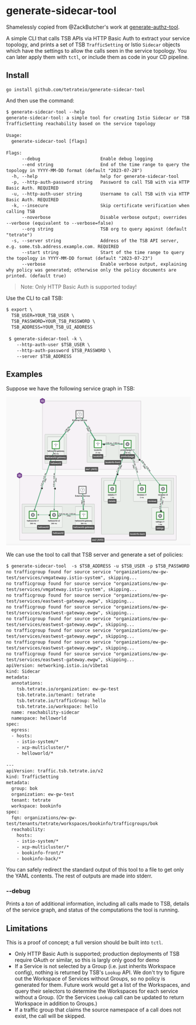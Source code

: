 # generate-sidecar-tool

Shamelessly copied from @ZackButcher's work at [generate-authz-tool](https://github.com/ZackButcher/generate-authz-tool).

A simple CLI that calls TSB APIs via HTTP Basic Auth to extract your service topology,
and prints a set of TSB `TrafficSetting` or Istio `Sidecar` objects which have the settings
to allow the calls seen in the service topology. You can later apply them with `tctl`,
or include them as code in your CD pipeline.

## Install

```shell
go install github.com/tetrateio/generate-sidecar-tool
```

And then use the command:

```shell
$ generate-sidecar-tool --help
generate-sidecar-tool: a simple tool for creating Istio Sidecar or TSB TrafficSetting reachability based on the service topology

Usage:
  generate-sidecar-tool [flags]

Flags:
      --debug                       Enable debug logging
      --end string                  End of the time range to query the topology in YYYY-MM-DD format (default "2023-07-28")
  -h, --help                        help for generate-sidecar-tool
  -p, --http-auth-password string   Password to call TSB with via HTTP Basic Auth. REQUIRED
  -u, --http-auth-user string       Username to call TSB with via HTTP Basic Auth. REQUIRED
  -k, --insecure                    Skip certificate verification when calling TSB
      --noverbose                   Disable verbose output; overrides --verbose (equivalent to --verbose=false)
      --org string                  TSB org to query against (default "tetrate")
  -s, --server string               Address of the TSB API server, e.g. some.tsb.address.example.com. REQUIRED
      --start string                Start of the time range to query the topology in YYYY-MM-DD format (default "2023-07-23")
      --verbose                     Enable verbose output, explaining why policy was generated; otherwise only the policy documents are printed. (default true)
```

> Note: Only HTTP Basic Auth is supported today!

Use the CLI to call TSB:

```shell
$ export \
  TSB_USER=YOUR_TSB_USER \
  TSB_PASSWORD=YOUR_TSB_PASSWORD \
  TSB_ADDRESS=YOUR_TSB_UI_ADDRESS

 $ generate-sidecar-tool -k \
    --http-auth-user $TSB_USER \
    --http-auth-password $TSB_PASSWORD \
    --server $TSB_ADDRESS
```

## Examples

Suppose we have the following service graph in TSB:

![Service graph from TSB UI, with traffic generator calling to sample bookinfo and helloworld applications.](service-graph.png)

We can use the tool to call that TSB server and generate a set of policies:

```shell
$ generate-sidecar-tool  -s $TSB_ADDRESS -u $TSB_USER -p $TSB_PASSWORD
no trafficgroup found for source service "organizations/ew-gw-test/services/vmgateway.istio-system", skipping...
no trafficgroup found for source service "organizations/ew-gw-test/services/vmgateway.istio-system", skipping...
no trafficgroup found for source service "organizations/ew-gw-test/services/eastwest-gateway.ewgw", skipping...
no trafficgroup found for source service "organizations/ew-gw-test/services/eastwest-gateway.ewgw", skipping...
no trafficgroup found for source service "organizations/ew-gw-test/services/eastwest-gateway.ewgw", skipping...
no trafficgroup found for source service "organizations/ew-gw-test/services/eastwest-gateway.ewgw", skipping...
no trafficgroup found for source service "organizations/ew-gw-test/services/eastwest-gateway.ewgw", skipping...
no trafficgroup found for source service "organizations/ew-gw-test/services/eastwest-gateway.ewgw", skipping...
apiVersion: networking.istio.io/v1beta1
kind: Sidecar
metadata:
  annotations:
    tsb.tetrate.io/organization: ew-gw-test
    tsb.tetrate.io/tenant: tetrate
    tsb.tetrate.io/trafficGroup: hello
    tsb.tetrate.io/workspace: hello
  name: reachability-sidecar
  namespace: helloworld
spec:
  egress:
  - hosts:
    - istio-system/*
    - xcp-multicluster/*
    - helloworld/*

---
apiVersion: traffic.tsb.tetrate.io/v2
kind: TrafficSetting
metadata:
  group: bok
  organization: ew-gw-test
  tenant: tetrate
  workspace: bookinfo
spec:
  fqn: organizations/ew-gw-test/tenants/tetrate/workspaces/bookinfo/trafficgroups/bok
  reachability:
    hosts:
    - istio-system/*
    - xcp-multicluster/*
    - bookinfo-front/*
    - bookinfo-back/*
```

You can safely redirect the standard output of this tool to a file to get only the YAML contents. The rest of outputs are made into stderr.

### --debug

Prints a _ton_ of additional information, including all calls made to TSB, details of the service graph, and status of the computations the tool is running.

## Limitations

This is a proof of concept; a full version should be built into `tctl`.

- Only HTTP Basic Auth is supported; production deployments of TSB require OAuth or similar, so this is largly only good for demo
- If a Service is not selected by a Group (i.e. just inherits Workspace config), nothing is returned by TSB's `Lookup` API. We don't try to figure out the Workspace of Services without Groups, so no policy is generated for them. Future work would get a list of the Workspaces, and query their selectors to determine the Workspaces for each service without a Group. (Or the Services `Lookup` call can be updated to return Workspace in addition to Groups.)
- If a traffic group that claims the source namespace of a call does not exist, the call will be skipped.
